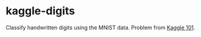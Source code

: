 # kaggle-digits
Classify handwritten digits using the MNIST data. Problem from [Kaggle 101](https://www.kaggle.com/c/digit-recognizer/data).
